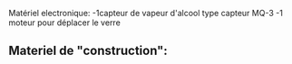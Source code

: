 Matériel electronique:
  -1capteur de vapeur d'alcool type capteur MQ-3
  -1 moteur pour déplacer le verre
  
Materiel de "construction":
  -
